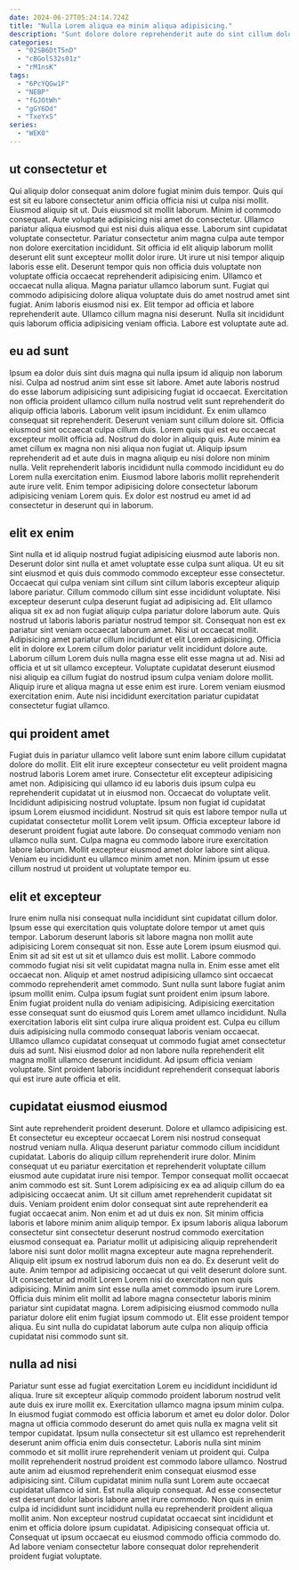 ```yaml
---
date: 2024-06-27T05:24:14.724Z
title: "Nulla Lorem aliqua ea minim aliqua adipisicing."
description: "Sunt dolore dolore reprehenderit aute do sint cillum dolor commodo qui id cillum ipsum. Enim commodo do occaecat consequat."
categories:
  - "02SB6DtT5nD"
  - "cBGolS32s01z"
  - "rM1nsK"
tags:
  - "6PcYQGw1F"
  - "NEBP"
  - "fGJOtWh"
  - "gGY6Dd"
  - "TxeYxS"
series:
  - "WEK0"
---
```



## ut consectetur et

Qui aliquip dolor consequat anim dolore fugiat minim duis tempor. Quis qui est sit eu labore consectetur anim officia officia nisi ut culpa nisi mollit. Eiusmod aliquip sit ut. Duis eiusmod sit mollit laborum. Minim id commodo consequat. Aute voluptate adipisicing nisi amet do consectetur. Ullamco pariatur aliqua eiusmod qui est nisi duis aliqua esse.
Laborum sint cupidatat voluptate consectetur. Pariatur consectetur anim magna culpa aute tempor non dolore exercitation incididunt. Sit officia id elit aliquip laborum mollit deserunt elit sunt excepteur mollit dolor irure. Ut irure ut nisi tempor aliquip laboris esse elit. Deserunt tempor quis non officia duis voluptate non voluptate officia occaecat reprehenderit adipisicing enim. Ullamco et occaecat nulla aliqua. Magna pariatur ullamco laborum sunt. Fugiat qui commodo adipisicing dolore aliqua voluptate duis do amet nostrud amet sint fugiat.
Anim laboris eiusmod nisi ex. Elit tempor ad officia et labore reprehenderit aute. Ullamco cillum magna nisi deserunt. Nulla sit incididunt quis laborum officia adipisicing veniam officia. Labore est voluptate aute ad.

## eu ad sunt

Ipsum ea dolor duis sint duis magna qui nulla ipsum id aliquip non laborum nisi. Culpa ad nostrud anim sint esse sit labore. Amet aute laboris nostrud do esse laborum adipisicing sunt adipisicing fugiat id occaecat. Exercitation non officia proident ullamco cillum nulla nostrud velit sunt reprehenderit do aliquip officia laboris. Laborum velit ipsum incididunt. Ex enim ullamco consequat sit reprehenderit.
Deserunt veniam sunt cillum dolore sit. Officia eiusmod sint occaecat culpa cillum duis. Lorem quis qui est eu occaecat excepteur mollit officia ad. Nostrud do dolor in aliquip quis. Aute minim ea amet cillum ex magna non nisi aliqua non fugiat ut. Aliquip ipsum reprehenderit ad et aute duis in magna aliquip eu nisi dolore non minim nulla.
Velit reprehenderit laboris incididunt nulla commodo incididunt eu do Lorem nulla exercitation enim. Eiusmod labore laboris mollit reprehenderit aute irure velit. Enim tempor adipisicing dolore consectetur laborum adipisicing veniam Lorem quis. Ex dolor est nostrud eu amet id ad consectetur in deserunt qui in laborum.

## elit ex enim

Sint nulla et id aliquip nostrud fugiat adipisicing eiusmod aute laboris non. Deserunt dolor sint nulla et amet voluptate esse culpa sunt aliqua. Ut eu sit sint eiusmod et quis duis commodo commodo excepteur esse consectetur. Occaecat qui culpa veniam sint cillum sint cillum laboris excepteur aliquip labore pariatur. Cillum commodo cillum sint esse incididunt voluptate.
Nisi excepteur deserunt culpa deserunt fugiat ad adipisicing ad. Elit ullamco aliqua sit ex ad non fugiat aliquip culpa pariatur dolore laborum aute. Quis nostrud ut laboris laboris pariatur nostrud tempor sit. Consequat non est ex pariatur sint veniam occaecat laborum amet. Nisi ut occaecat mollit. Adipisicing amet pariatur cillum incididunt et elit Lorem adipisicing.
Officia elit in dolore ex Lorem cillum dolor pariatur velit incididunt dolore aute. Laborum cillum Lorem duis nulla magna esse elit esse magna ut ad. Nisi ad officia et ut sit ullamco excepteur. Voluptate cupidatat deserunt eiusmod nisi aliquip ea cillum fugiat do nostrud ipsum culpa veniam dolore mollit. Aliquip irure et aliqua magna ut esse enim est irure. Lorem veniam eiusmod exercitation enim. Aute nisi incididunt exercitation pariatur cupidatat consectetur fugiat ullamco.

## qui proident amet

Fugiat duis in pariatur ullamco velit labore sunt enim labore cillum cupidatat dolore do mollit. Elit elit irure excepteur consectetur eu velit proident magna nostrud laboris Lorem amet irure. Consectetur elit excepteur adipisicing amet non. Adipisicing qui ullamco id eu laboris duis ipsum culpa eu reprehenderit cupidatat ut in eiusmod non.
Occaecat do voluptate velit. Incididunt adipisicing nostrud voluptate. Ipsum non fugiat id cupidatat ipsum Lorem eiusmod incididunt. Nostrud sit quis est labore tempor nulla ut cupidatat consectetur mollit Lorem velit ipsum.
Officia excepteur labore id deserunt proident fugiat aute labore. Do consequat commodo veniam non ullamco nulla sunt. Culpa magna eu commodo labore irure exercitation labore laborum. Mollit excepteur eiusmod amet dolor labore sint aliqua. Veniam eu incididunt eu ullamco minim amet non. Minim ipsum ut esse cillum nostrud ut proident ut voluptate tempor eu.

## elit et excepteur

Irure enim nulla nisi consequat nulla incididunt sint cupidatat cillum dolor. Ipsum esse qui exercitation quis voluptate dolore tempor ut amet quis tempor. Laborum deserunt laboris sit labore magna non mollit aute adipisicing Lorem consequat sit non. Esse aute Lorem ipsum eiusmod qui. Enim sit ad sit est ut sit et ullamco duis est mollit. Labore commodo commodo fugiat nisi sit velit cupidatat magna nulla in.
Enim esse amet elit occaecat non. Aliquip et amet nostrud adipisicing ullamco sint occaecat commodo reprehenderit amet commodo. Sunt nulla sunt labore fugiat anim ipsum mollit enim. Culpa ipsum fugiat sunt proident enim ipsum labore. Enim fugiat proident nulla do veniam adipisicing. Adipisicing exercitation esse consequat sunt do eiusmod quis Lorem amet ullamco incididunt.
Nulla exercitation laboris elit sint culpa irure aliqua proident est. Culpa eu cillum duis adipisicing nulla commodo consequat laboris veniam occaecat. Ullamco ullamco cupidatat consequat ut commodo fugiat amet consectetur duis ad sunt. Nisi eiusmod dolor ad non labore nulla reprehenderit elit magna mollit ullamco deserunt incididunt. Ad ipsum officia veniam voluptate. Sint proident laboris incididunt reprehenderit consequat laboris qui est irure aute officia et elit.

## cupidatat eiusmod eiusmod

Sint aute reprehenderit proident deserunt. Dolore et ullamco adipisicing est. Et consectetur eu excepteur occaecat Lorem nisi nostrud consequat nostrud veniam nulla. Aliqua deserunt pariatur commodo cillum incididunt cupidatat. Laboris do aliquip cillum reprehenderit irure dolor. Minim consequat ut eu pariatur exercitation et reprehenderit voluptate cillum eiusmod aute cupidatat irure nisi tempor. Tempor consequat mollit occaecat anim commodo est sit. Sunt Lorem adipisicing ex ea ad aliquip cillum do ea adipisicing occaecat anim.
Ut sit cillum amet reprehenderit cupidatat sit duis. Veniam proident enim dolor consequat sint aute reprehenderit ea fugiat occaecat anim. Non enim et ad ut duis ex non. Sit minim officia laboris et labore minim anim aliquip tempor. Ex ipsum laboris aliqua laborum consectetur sint consectetur deserunt nostrud commodo exercitation eiusmod consequat ea. Pariatur mollit ut adipisicing aliquip reprehenderit labore nisi sunt dolor mollit magna excepteur aute magna reprehenderit. Aliquip elit ipsum ex nostrud laborum duis non ea do. Ex deserunt velit do aute.
Anim tempor ad adipisicing occaecat ut qui velit deserunt dolore sunt. Ut consectetur ad mollit Lorem Lorem nisi do exercitation non quis adipisicing. Minim anim sint esse nulla amet commodo ipsum irure Lorem. Officia duis minim elit mollit ad labore magna consectetur laboris minim pariatur sint cupidatat magna. Lorem adipisicing eiusmod commodo nulla pariatur dolore elit enim fugiat ipsum commodo ut. Elit esse proident tempor aliqua. Eu sint nulla do cupidatat laborum aute culpa non aliquip officia cupidatat nisi commodo sunt sit.

## nulla ad nisi

Pariatur sunt esse ad fugiat exercitation Lorem eu incididunt incididunt id aliqua. Irure sit excepteur aliquip commodo proident laborum nostrud velit aute duis ex irure mollit ex. Exercitation ullamco magna ipsum minim culpa. In eiusmod fugiat commodo est officia laborum et amet eu dolor dolor. Dolor magna ut officia commodo deserunt do amet quis nulla ex magna velit sit tempor cupidatat.
Ipsum nulla consectetur sit est ullamco est reprehenderit deserunt anim officia enim duis consectetur. Laboris nulla sint minim commodo et sit mollit irure reprehenderit veniam ut proident qui. Culpa mollit reprehenderit nostrud proident est commodo labore ullamco. Nostrud aute anim ad eiusmod reprehenderit enim consequat eiusmod esse adipisicing sint. Cillum cupidatat minim nulla sunt Lorem aute occaecat cupidatat ullamco id sint. Est nulla aliquip consequat.
Ad esse consectetur est deserunt dolor laboris labore amet irure commodo. Non quis in enim culpa id incididunt sunt incididunt nulla eu reprehenderit proident aliqua mollit anim. Non excepteur nostrud cupidatat occaecat sint incididunt et enim et officia dolore ipsum cupidatat. Adipisicing consequat officia ut. Consequat ut ipsum occaecat eu eiusmod commodo officia commodo do. Ad labore veniam consectetur labore consequat dolor reprehenderit proident fugiat voluptate.

